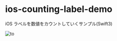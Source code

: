 # ios-counting-label-demo
iOS ラベルを数値をカウントしていくサンプル(Swift3)

![to](https://cloud.githubusercontent.com/assets/9479568/25931513/ac1898fa-3647-11e7-97a2-3914cebb17be.gif)
